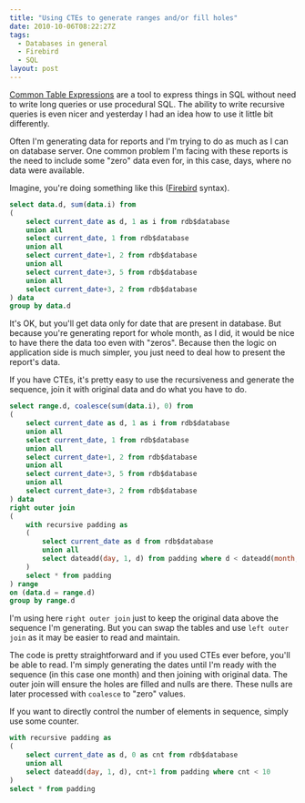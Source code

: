 ```yaml
---
title: "Using CTEs to generate ranges and/or fill holes"
date: 2010-10-06T08:22:27Z
tags:
  - Databases in general
  - Firebird
  - SQL
layout: post
---
```

[Common Table Expressions][1] are a tool to express things in SQL without need to write long queries or use procedural SQL. The ability to write recursive queries is even nicer and yesterday I had an idea how to use it little bit differently.

Often I'm generating data for reports and I'm trying to do as much as I can on database server. One common problem I'm facing with these reports is the need to include some "zero" data even for, in this case, days, where no data were available.

Imagine, you're doing something like this ([Firebird][2] syntax).

```sql
select data.d, sum(data.i) from
(
	select current_date as d, 1 as i from rdb$database
	union all
	select current_date, 1 from rdb$database
	union all
	select current_date+1, 2 from rdb$database
	union all
	select current_date+3, 5 from rdb$database
	union all
	select current_date+3, 2 from rdb$database
) data
group by data.d
```

It's OK, but you'll get data only for date that are present in database. But because you're generating report for whole month, as I did, it would be nice to have there the data too even with "zeros". Because then the logic on application side is much simpler, you just need to deal how to present the report's data.

If you have CTEs, it's pretty easy to use the recursiveness and generate the sequence, join it with original data and do what you have to do.

```sql
select range.d, coalesce(sum(data.i), 0) from
(
	select current_date as d, 1 as i from rdb$database
	union all
	select current_date, 1 from rdb$database
	union all
	select current_date+1, 2 from rdb$database
	union all
	select current_date+3, 5 from rdb$database
	union all
	select current_date+3, 2 from rdb$database
) data
right outer join
(
	with recursive padding as
	(
		select current_date as d from rdb$database
		union all
		select dateadd(day, 1, d) from padding where d < dateadd(month, 1, current_date)
	)
	select * from padding
) range
on (data.d = range.d)
group by range.d
```

I'm using here `right outer join` just to keep the original data above the sequence I'm generating. But you can swap the tables and use `left outer join` as it may be easier to read and maintain.

The code is pretty straightforward and if you used CTEs ever before, you'll be able to read. I'm simply generating the dates until I'm ready with the sequence (in this case one month) and then joining with original data. The outer join will ensure the holes are filled and nulls are there. These nulls are later processed with `coalesce` to "zero" values.

If you want to directly control the number of elements in sequence, simply use some counter.

```sql
with recursive padding as
(
	select current_date as d, 0 as cnt from rdb$database
	union all
	select dateadd(day, 1, d), cnt+1 from padding where cnt < 10
)
select * from padding
```

[1]: http://en.wikipedia.org/wiki/Common_table_expressions
[2]: http://www.firebirdsql.org